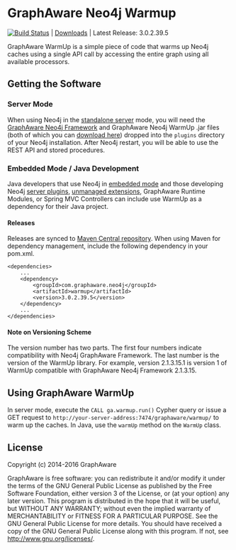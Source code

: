 GraphAware Neo4j Warmup
=======================

[![Build Status](https://travis-ci.org/graphaware/neo4j-warmup.png)](https://travis-ci.org/graphaware/neo4j-warmup) | <a href="http://graphaware.com/downloads/" target="_blank">Downloads</a> | Latest Release: 3.0.2.39.5

GraphAware WarmUp is a simple piece of code that warms up Neo4j caches using a single API call by accessing the entire
graph using all available processors.

Getting the Software
--------------------

### Server Mode

When using Neo4j in the <a href="http://docs.neo4j.org/chunked/stable/server-installation.html" target="_blank">standalone server</a> mode,
you will need the <a href="https://github.com/graphaware/neo4j-framework" target="_blank">GraphAware Neo4j Framework</a> and GraphAware Neo4j WarmUp .jar files (both of which you can <a href="http://graphaware.com/downloads/" target="_blank">download here</a>) dropped
into the `plugins` directory of your Neo4j installation. After Neo4j restart, you will be able to use the REST API and stored procedures.

### Embedded Mode / Java Development

Java developers that use Neo4j in <a href="http://docs.neo4j.org/chunked/stable/tutorials-java-embedded.html" target="_blank">embedded mode</a>
and those developing Neo4j <a href="http://docs.neo4j.org/chunked/stable/server-plugins.html" target="_blank">server plugins</a>,
<a href="http://docs.neo4j.org/chunked/stable/server-unmanaged-extensions.html" target="_blank">unmanaged extensions</a>,
GraphAware Runtime Modules, or Spring MVC Controllers can include use WarmUp as a dependency for their Java project.

#### Releases

Releases are synced to <a href="http://search.maven.org/#search%7Cga%7C1%7Ca%3A%22timetree%22" target="_blank">Maven Central repository</a>. When using Maven for dependency management, include the following dependency in your pom.xml.

    <dependencies>
        ...
        <dependency>
            <groupId>com.graphaware.neo4j</groupId>
            <artifactId>warmup</artifactId>
            <version>3.0.2.39.5</version>
        </dependency>
        ...
    </dependencies>

#### Note on Versioning Scheme

The version number has two parts. The first four numbers indicate compatibility with Neo4j GraphAware Framework.
 The last number is the version of the WarmUp library. For example, version 2.1.3.15.1 is version 1 of WarmUp
 compatible with GraphAware Neo4j Framework 2.1.3.15.

Using GraphAware WarmUp
-----------------------

In server mode, execute the `CALL ga.warmup.run()` Cypher query or issue a GET request to `http://your-server-address:7474/graphaware/warmup/` to warm up the caches.
In Java, use the `warmUp` method on the `WarmUp` class.

License
-------

Copyright (c) 2014-2016 GraphAware

GraphAware is free software: you can redistribute it and/or modify it under the terms of the GNU General Public License
as published by the Free Software Foundation, either version 3 of the License, or (at your option) any later version.
This program is distributed in the hope that it will be useful, but WITHOUT ANY WARRANTY; without even the implied
warranty of MERCHANTABILITY or FITNESS FOR A PARTICULAR PURPOSE. See the GNU General Public License for more details.
You should have received a copy of the GNU General Public License along with this program.
If not, see <http://www.gnu.org/licenses/>.
